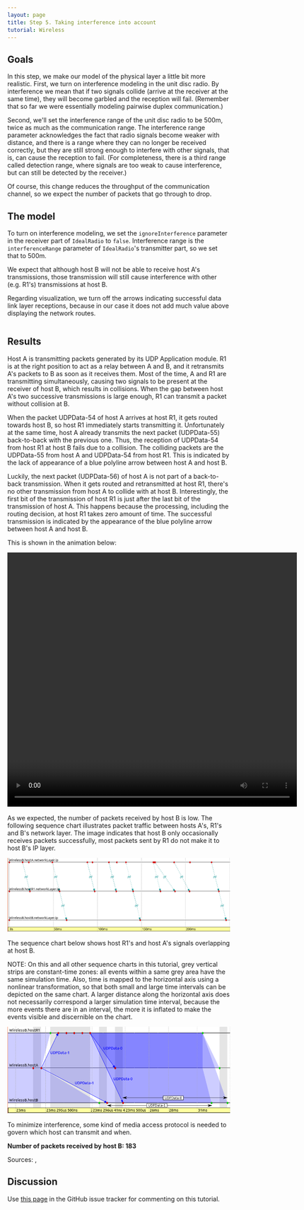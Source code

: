 ```yaml
---
layout: page
title: Step 5. Taking interference into account
tutorial: Wireless
---
```


## Goals

In this step, we make our model of the physical layer a little bit more
realistic. First, we turn on interference modeling in the unit disc radio.
By interference we mean that if two signals collide (arrive at the receiver
at the same time), they will become garbled and the reception will fail.
(Remember that so far we were essentially modeling pairwise duplex
communication.)

Second, we'll set the interference range of the unit disc radio to be 500m,
twice as much as the communication range. The interference range parameter
acknowledges the fact that radio signals become weaker with distance, and
there is a range where they can no longer be received correctly, but they
are still strong enough to interfere with other signals, that is, can cause
the reception to fail. (For completeness, there is a third range called
detection range, where signals are too weak to cause interference, but can
still be detected by the receiver.)

Of course, this change reduces the throughput of the communication
channel, so we expect the number of packets that go through to drop.

## The model

To turn on interference modeling, we set the `ignoreInterference` parameter
in the receiver part of `IdealRadio` to `false`. Interference range is the
`interferenceRange` parameter of `IdealRadio`'s transmitter part, so we set that to 500m.

We expect that although host B will not be able to receive host A's
transmissions, those transmission will still cause interference with other
(e.g. R1's) transmissions at host B.

Regarding visualization, we turn off the arrows indicating successful data
link layer receptions, because in our case it does not add much value above
displaying the network routes.

<p><pre class="snippet" src="../omnetpp.ini" from="\[Config Wireless05\]" until="#---"></pre></p>

## Results

Host A is transmitting packets generated by its UDP Application module. R1 is at the right
position to act as a relay between A and B, and it retransmits A's packets to B as soon as it receives them.
Most of the time, A and R1 are transmitting simultaneously, causing two signals to be
present at the receiver of host B, which results in collisions. When the gap between host A's
two successive transmissions is large enough, R1 can transmit a packet without collision at B.

When the packet UDPData-54 of host A arrives at host R1, it gets routed towards
host B, so host R1 immediately starts transmitting it. Unfortunately at the same
time, host A already transmits the next packet (UDPData-55) back-to-back with the
previous one. Thus, the reception of UDPData-54 from host R1 at host B fails due
to a collision. The colliding packets are the UDPData-55 from host A and
UDPData-54 from host R1. This is indicated by the lack of appearance
of a blue polyline arrow between host A and host B.

Luckily, the next packet (UDPData-56) of host A is not part of a back-to-back transmission.
When it gets routed and retransmitted at host R1, there's no other transmission from host A
to collide with at host B. Interestingly, the first bit of the transmission of host R1 is just
after the last bit of the transmission of host A. This happens because the processing, including
the routing decision, at host R1 takes zero amount of time. The successful transmission is
indicated by the appearance of the blue polyline arrow between host A and host B.

This is shown in the animation below:

<p><video autoplay loop controls onclick="this.paused ? this.play() : this.pause();" src="wireless-step5-1.mp4" width="655" height="575"></video></p>
<!--internal video recording, playback speed 0.72, from #1418-->


As we expected, the number of packets received by host B is low. The following
sequence chart illustrates packet traffic between hosts A's, R1's and B's network layer.
The image indicates that host B only occasionally receives packets successfully,
most packets sent by R1 do not make it to host B's IP layer.

<img class="screen" src="wireless-step5-seq.png" width="900px">

The sequence chart below shows host R1's and host A's signals overlapping
at host B.

NOTE: On this and all other sequence charts in this tutorial, grey vertical
strips are constant-time zones: all events within a same grey area have the
same simulation time. Also, time is mapped to the horizontal axis using a
nonlinear transformation, so that both small and large time intervals can
be depicted on the same chart. A larger distance along the horizontal axis
does not necessarily correspond a larger simulation time interval, because
the more events there are in an interval, the more it is inflated to make
the events visible and discernible on the chart.

<img class="screen" src="wireless-step5-seq-2.png">

To minimize interference, some kind of media access protocol is needed to govern
which host can transmit and when.

**Number of packets received by host B: 183**

Sources: <a srcfile="wireless/omnetpp.ini" />, <a srcfile="wireless/WirelessB.ned" />

## Discussion

Use <a href="https://github.com/inet-framework/inet-tutorials/issues/1" target="_blank">this page</a>
in the GitHub issue tracker for commenting on this tutorial.